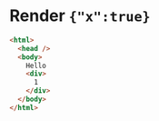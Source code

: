 # Render `{"x":true}`

```html
<html>
  <head />
  <body>
    Hello
    <div>
      1
    </div>
  </body>
</html>
```
